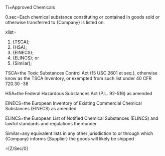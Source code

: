 Ti=Approved Chemicals

0.sec=Each chemical substance constituting or contained in goods sold or otherwise transferred to {Company} is listed on:

xlist=<ol><li>{TSCA};</li><li>{HSA};</li><li>{EINECS};</li><li>{ELINCS}; or</li><li>{Similar};</li></ol>

TSCA=the Toxic Substances Control Act (15 USC 2601 et seq.), otherwise know as the TSCA Inventory, or exempted from such list under 40 CFR 720.30 -38

HSA=the Federal Hazardous Substances Act (P.L. 92-516) as amended

EINECS=the European Inventory of Existing Commercial Chemical Substances (EINECS) as amended

ELINCS=the European List of Notified Chemical Substances (ELINCS) and lawful standards and regulations thereunder

Similar=any equivalent lists in any other jurisdiction to or through which {Company} informs {Supplier} the goods will likely be shipped

=[Z/Sec/0]
